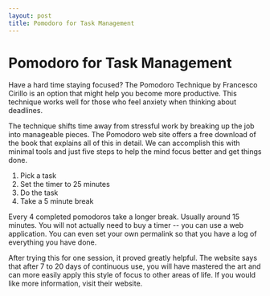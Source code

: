 ```yaml
---
layout: post
title: Pomodoro for Task Management
---
```


# Pomodoro for Task Management

Have a hard time staying focused? The Pomodoro Technique by Francesco Cirillo is an option that might help you become more productive. This technique works well for those who feel anxiety when thinking about deadlines.

The technique shifts time away from stressful work by breaking up the job into manageable pieces. The Pomodoro web site offers a free download of the book that explains all of this in detail. We can accomplish this with minimal tools and just five steps to help the mind focus better and get things done.

1. Pick a task
2. Set the timer to 25 minutes
3. Do the task
4. Take a 5 minute break

Every 4 completed pomodoros take a longer break. Usually around 15 minutes. You will not actually need to buy a timer -- you can use a web application. You can even set your own permalink so that you have a log of everything you have done.

After trying this for one session, it proved greatly helpful. The website says that after 7 to 20 days of continuous use, you will have mastered the art and can more easily apply this style of focus to other areas of life. If you would like more information, visit their website.
